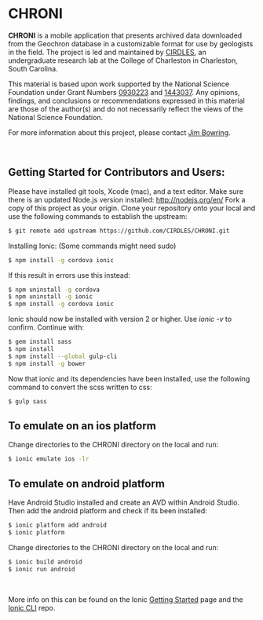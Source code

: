 CHRONI
=====================

**CHRONI** is a mobile application that presents archived data downloaded from the Geochron database in a customizable format for use by geologists in the field. The project is led and maintained by [CIRDLES](https://cirdles.org), an undergraduate research lab at the College of Charleston in Charleston, South Carolina.

This material is based upon work supported by the National Science Foundation under Grant Numbers [0930223](http://www.nsf.gov/awardsearch/showAward?AWD_ID=0930223) and [1443037](http://www.nsf.gov/awardsearch/showAward?AWD_ID=1443037).  Any opinions, findings, and conclusions or recommendations expressed in this material are those of the author(s) and do not necessarily reflect the views of the National Science Foundation.

For more information about this project, please contact [Jim Bowring](mailto://bowringj@cofc.edu).


<br/>

Getting Started for Contributors and Users:
-------------

Please have installed git tools, Xcode (mac), and a text editor. Make sure there is an updated Node.js version installed: http://nodejs.org/en/
Fork a copy of this project as your origin. Clone your repository onto your local and use the following commands to establish the upstream:

```bash
$ git remote add upstream https://github.com/CIRDLES/CHRONI.git
```

Installing Ionic: (Some commands might need sudo)

```bash
$ npm install -g cordova ionic
```
If this result in errors use this instead:

```bash
$ npm uninstall -g cordova
$ npm uninstall -g ionic
$ npm install -g cordova ionic
```
Ionic should now be installed with version 2 or higher. Use *ionic -v* to confirm. Continue with:

```bash
$ gem install sass
$ npm install
$ npm install --global gulp-cli
$ npm install -g bower
```

Now that ionic and its dependencies have been installed, use the following command to convert the scss written to css:

```bash
$ gulp sass
```

To emulate on an ios platform
-------------
Change directories to the CHRONI directory on the local and run:

```bash
$ ionic emulate ios -lr
```

To emulate on android platform
-------------
Have Android Studio installed and create an AVD within Android Studio. Then add the android platform and check if its been installed:

```bash
$ ionic platform add android
$ ionic platform
```

Change directories to the CHRONI directory on the local and run:

```bash
$ ionic build android
$ ionic run android
```

<br/>

More info on this can be found on the Ionic [Getting Started](http://ionicframework.com/getting-started) page and the [Ionic CLI](https://github.com/driftyco/ionic-cli) repo.
